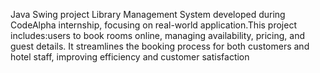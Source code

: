 Java Swing project Library Management System developed during CodeAlpha internship, focusing on real-world application.This project includes:users to book rooms online, managing availability, pricing, and guest details. It streamlines the booking process for both customers and hotel staff, improving efficiency and customer satisfaction
